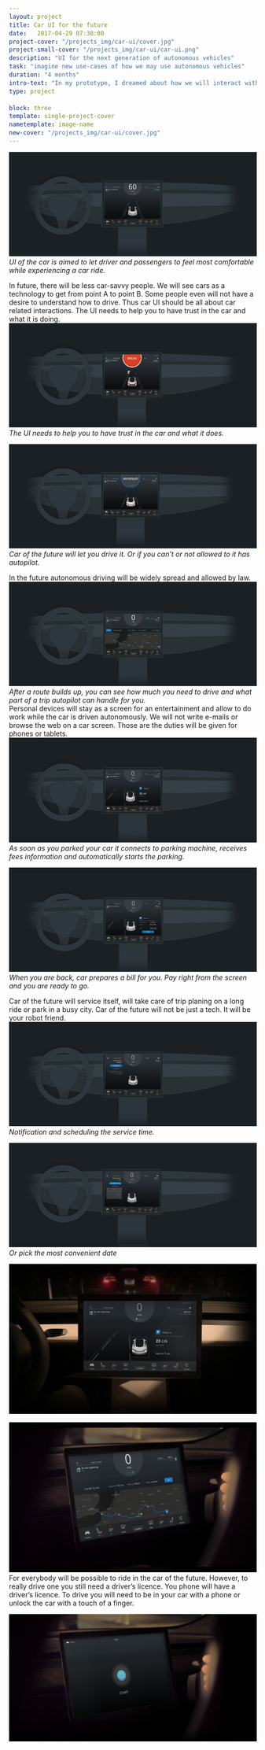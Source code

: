 ```yaml
---
layout: project
title: Car UI for the future
date:   2017-04-29 07:30:00
project-cover: "/projects_img/car-ui/cover.jpg"
project-small-cover: "/projects_img/car-ui/car-ui.png"
description: "UI for the next generation of autonomous vehicles"
task: "imagine new use-cases of how we may use autonomous vehicles"
duration: "4 months"
intro-text: "In my prototype, I dreamed about how we will interact with a car in next 5 years. To close the gap between today and the future I build UI which helps to communicate with the car and allows to perform basic actions. Car, in my opinion, will be your friend."
type: project

block: three
template: single-project-cover
nametemplate: image-name
new-cover: "/projects_img/car-ui/cover.jpg"
---
```


<span class="p1000">![](/projects_img/car-ui/start.png)</span>
<span class="p-center">*UI of the car is aimed to let driver and passengers to feel most comfortable while experiencing a car ride.*</span>

<span class="p-text">In future, there will be less car-savvy people. We will see cars as a technology  to get from point A to point B. Some people even will not have a desire to understand how to drive.  Thus car UI should be all about car related interactions. The UI needs to help you to have trust in the car and what it is doing.
<span>
​	
<span class="p1000">![](/projects_img/car-ui/break.png)</span>
<span class="p-center">*The UI needs to help you to have trust in the car and what it does.*</span>

<span class="p1000">![](/projects_img/car-ui/auto.png)</span>
<span class="p-center">*Car of the future will let you drive it. Or if you can’t or not allowed to it has autopilot.*</span>

<span class="p-text">In the future autonomous driving will be widely spread and allowed by law.<span>
​	
<span class="p1000">![](/projects_img/car-ui/route-1.png)</span>
<span class="p-center">*After a route builds up, you can see how much you need to drive and what part of a trip autopilot can handle for you.*</span>
​	
<span class="p-text">Personal devices will stay as a screen for an entertainment and allow to do work while the car is driven autonomously. We will not write e-mails or browse the web on a car screen. Those are the duties will be given for phones or tablets.<span>
​	
<span class="p1000">![](/projects_img/car-ui/parking-1.png)</span>
<span class="p-center">*As soon as you parked your car it connects to parking machine, receives fees information and automatically starts the parking.*</span>

<span class="p1000">![](/projects_img/car-ui/parking-2.png)</span>
<span class="p-center">*When you are back, car prepares a bill for you. Pay right from the screen and you are ready to go.*</span>

<span class="p-text">Car of the future will service itself, will take care of trip planing on a long ride or park in a busy city. Car of the future will not be just a tech. It will be your robot friend.<span>
​	
<span class="p1000">![](/projects_img/car-ui/service-1.png)</span>
<span class="p-center">*Notification and scheduling the service time.*</span>

<span class="p1000">![](/projects_img/car-ui/service-2.png)</span>
<span class="p-center">*Or pick the most convenient date*</span>


<span class="p1000">![](/projects_img/car-ui/park-rend.png)</span>
<span class="p-center"></span>

<span class="p1000">![](/projects_img/car-ui/trip-rend.png)</span>
<span class="p-center"></span>
<span class="p-text">For everybody will be possible to ride in the car of the future. However, to really drive one you still need a driver’s licence. You phone will have a driver’s licence. To drive you will need to be in your car with a phone or unlock the car with a touch of a finger.<span>

<span class="p1000">![](/projects_img/car-ui/start-rend.png)</span>








